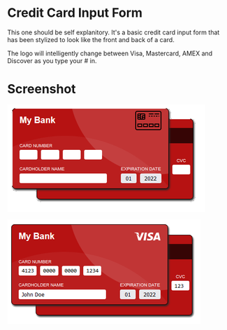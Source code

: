 # Credit Card Input Form

This one should be self explanitory. It's a basic credit card input form that has been stylized to look like the front and back of a card.

The logo will intelligently change between Visa, Mastercard, AMEX and Discover as you type your # in.

# Screenshot

![Screenshot of basic credit card form](images/screenshot-cc.png)

![Screenshot of Visa credit card form](images/visa-screen.png)
